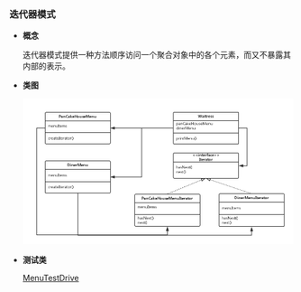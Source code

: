 ### 迭代器模式

- **概念**
  
  迭代器模式提供一种方法顺序访问一个聚合对象中的各个元素，而又不暴露其内部的表示。
 
- **类图**
  
  ![类图在这里](https://github.com/wzqwsrf/design-patterns/blob/master/pictures/iterator.png)

- **测试类**

  [MenuTestDrive](https://github.com/wzqwsrf/design-patterns/blob/master/src/iterator/MenuTestDrive.java)